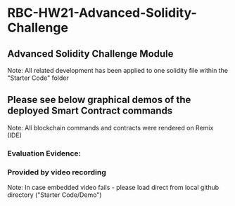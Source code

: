 # RBC-HW21-Advanced-Solidity-Challenge

## Advanced Solidity Challenge Module
Note: All related development has been applied to one solidity file within the "Starter Code" folder

## Please see below graphical demos of the deployed Smart Contract commands
Note: All  blockchain commands and contracts were rendered on Remix (IDE)

### Evaluation Evidence:

### Provided by video recording
Note: In case embedded video fails - please load direct from local github directory ("Starter Code/Demo")

